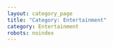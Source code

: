 ```yaml
---
layout: category_page
title: "Category: Entertainment"
category: Entertainment
robots: noindex
---
```

